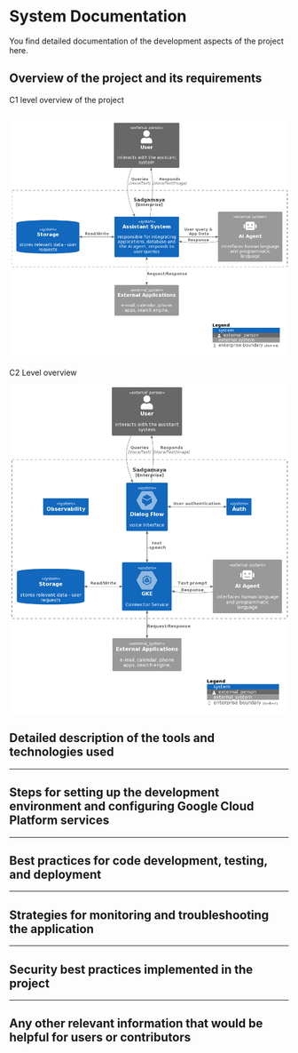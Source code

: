 # System Documentation

You find detailed documentation of the development aspects of the project here.
## Overview of the project and its requirements

C1 level overview of the project

![High level overview of the idea](assets/diagrams/c1-diagram.png)
---

C2 Level overview

![C2 level overview](assets/diagrams/c2-diagram.png)

## Detailed description of the tools and technologies used
---
## Steps for setting up the development environment and configuring Google Cloud Platform services
---
## Best practices for code development, testing, and deployment
---
## Strategies for monitoring and troubleshooting the application
---
## Security best practices implemented in the project
---
## Any other relevant information that would be helpful for users or contributors







